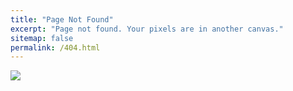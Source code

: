 ```yaml
---
title: "Page Not Found"
excerpt: "Page not found. Your pixels are in another canvas."
sitemap: false
permalink: /404.html
---
```

![](https://www.vizion.com/wp-content/smush-webp/2018/09/shutterstock_479042983.jpg.webp)